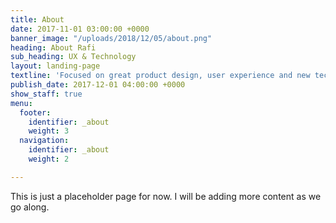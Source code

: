 ```yaml
---
title: About
date: 2017-11-01 03:00:00 +0000
banner_image: "/uploads/2018/12/05/about.png"
heading: About Rafi
sub_heading: UX & Technology
layout: landing-page
textline: 'Focused on great product design, user experience and new technologies. '
publish_date: 2017-12-01 04:00:00 +0000
show_staff: true
menu:
  footer:
    identifier: _about
    weight: 3
  navigation:
    identifier: _about
    weight: 2

---
```

This is just a placeholder page for now. I will be adding more content as we go along.  